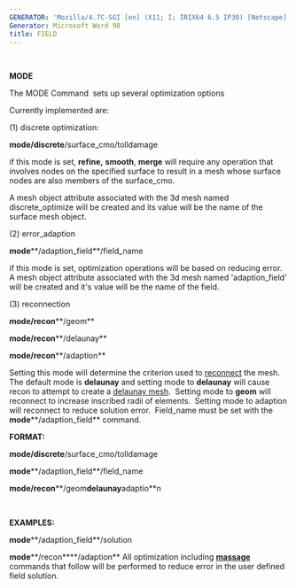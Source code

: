 ```yaml
---
GENERATOR: 'Mozilla/4.7C-SGI [en] (X11; I; IRIX64 6.5 IP30) [Netscape]'
Generator: Microsoft Word 98
title: FIELD
---
```


 

 **MODE**

  The MODE Command  sets up several optimization options

  Currently implemented are:

  (1) discrete optimization:

  **mode/discrete**/surface\_cmo/tolldamage
 
   if this mode is set, **refine,** **smooth**, **merge** will
   require any operation that involves nodes on the specified surface
   to result in a mesh whose surface nodes are also members of the
   surface\_cmo.

   A mesh object attribute associated with the 3d mesh named
   discrete\_optimize will be created and its value will be the name
   of the surface mesh object.
 
  
(2) error\_adaption

  **mode****/adaption\_field**/field\_name
 
   if this mode is set, optimization operations will be based on
   reducing error.  A mesh object attribute associated with the 3d
   mesh named 'adaption\_field' will be created and it's value will
   be the name of the field.
 
  
(3) reconnection

  **mode/recon****/geom**

  **mode/recon****/delaunay**

  **mode/recon****/adaption**
 
   Setting this mode will determine the criterion used to
   [reconnect](RECON.md) the mesh.  The default mode is
   **delaunay** and setting mode to **delaunay** will cause recon to
   attempt to create a [delaunay mesh](CONNECT1.md).  Setting mode
   to **geom** will reconnect to increase inscribed radii of
   elements.  Setting mode to adaption will reconnect to reduce
   solution error.  Field\_name must be set with the
   **mode****/adaption\_field** command.

 **FORMAT:**

  **mode/discrete**/surface\_cmo/tolldamage

  **mode****/adaption\_field**/field\_name

  **mode/recon****/geom****delaunay****adaptio**n

   

 **EXAMPLES:**

  **mode****/adaption\_field**/solution

  **mode****/recon****/adaption**
  All optimization including **[massage](MASSAGE.md)** commands that
  follow will be performed to reduce error in the user defined field
  solution.

 
